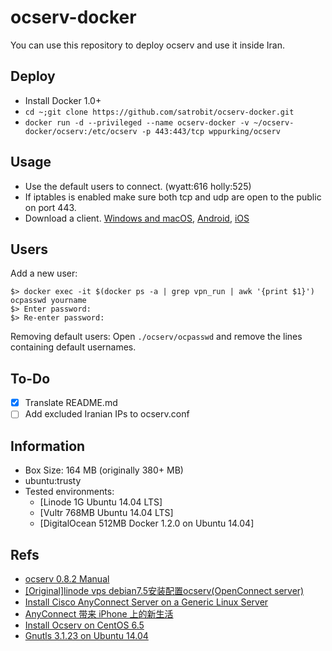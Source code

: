 # ocserv-docker
You can use this repository to deploy ocserv and use it inside Iran.
## Deploy

 - Install Docker 1.0+
 - `cd ~;git clone https://github.com/satrobit/ocserv-docker.git`
 - `docker run -d --privileged --name ocserv-docker -v ~/ocserv-docker/ocserv:/etc/ocserv -p 443:443/tcp wppurking/ocserv`
 ## Usage
 -  Use the default users to connect. (wyatt:616 holly:525)
 - If iptables is enabled make sure both tcp and udp are open to the public on port 443.
 - Download a client. [Windows and macOS](https://github.com/openconnect/openconnect-gui), [Android](https://play.google.com/store/apps/details?id=app.openconnect&hl=en), [iOS](https://itunes.apple.com/us/app/cisco-anyconnect/id1135064690?mt=8)

 

 
 ## Users

Add a new user:
```
$> docker exec -it $(docker ps -a | grep vpn_run | awk '{print $1}') ocpasswd yourname
$> Enter password:
$> Re-enter password:
```

Removing default users:
Open `./ocserv/ocpasswd` and remove the lines containing default usernames.

 ## To-Do
 
 - [x] Translate README.md
 - [ ] Add excluded Iranian IPs to ocserv.conf

 ## Information
* Box Size: 164 MB   (originally 380+ MB)
* ubuntu:trusty
* Tested environments:
  * [Linode 1G Ubuntu 14.04 LTS]
  * [Vultr 768MB Ubuntu 14.04 LTS]
  * [DigitalOcean 512MB Docker 1.2.0 on Ubuntu 14.04]

## Refs
* [ocserv 0.8.2 Manual](http://www.infradead.org/ocserv/manual.html)
* [[Original]linode vps debian7.5安装配置ocserv(OpenConnect server)](http://luoqkk.com/linode-vps-debian-installation-and-configuration-ocserv-openconnect-server.html)
* [Install Cisco AnyConnect Server on a Generic Linux Server](https://izhaom.in/2014/08/install-cisco-anyconnect-server-on-a-generic-linux-server/)
* [AnyConnect 带来 iPhone 上的新生活](http://imkevin.me/post/80157872840/anyconnect-iphone)
* [Install Ocserv on CentOS 6.5](https://botu.me/install-ocserv-on-centos6/)
* [Gnutls 3.1.23 on Ubuntu 14.04](http://www.bauer-power.net/2014/06/how-to-install-gnutls-3123-from-source.html)
